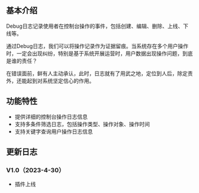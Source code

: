 ## 基本介绍
Debug日志记录使用者在控制台操作的事件，包括创建、编辑、删除、上线、下线等。

通过Debug日志，我们可以将操作记录作为证据留痕。当系统存在多个用户操作时，一定会出现纠纷，特别是基于系统开展运营时，用户数据出现操作问题，到底是谁的责任？

在错误面前，鲜有人主动承认，此时，日志就有了用武之地，定位到人后，除定责外，还能起到对系统坚定信心的作用。
## 功能特性
- 提供详细的控制台操作日志信息
- 支持多条件筛选日志，包括操作类型、操作对象、操作时间
- 支持关键字查询用户操作日志信息
## 更新日志
### V1.0（2023-4-30）
- 插件上线